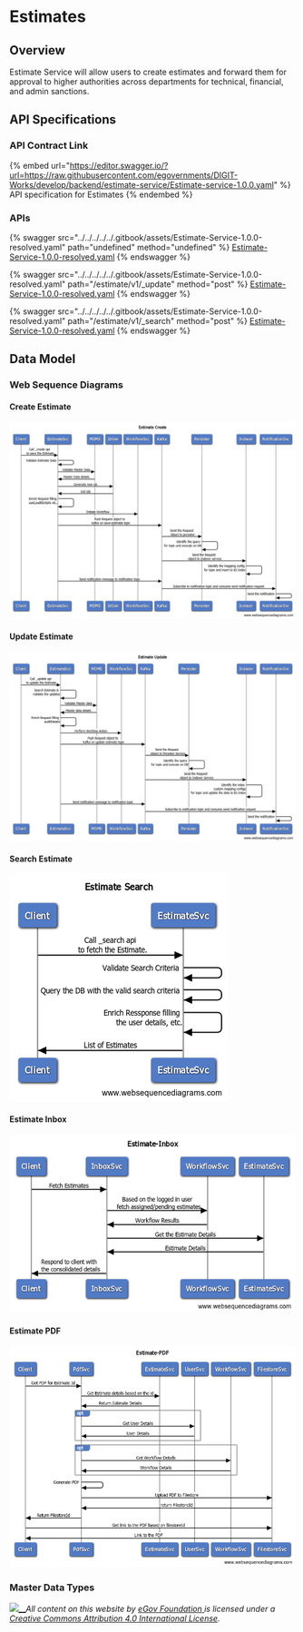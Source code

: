 # Estimates

## Overview

Estimate Service will allow users to create estimates and forward them for approval to higher authorities across departments for technical, financial, and admin sanctions.

## API Specifications

### API Contract Link

{% embed url="https://editor.swagger.io/?url=https://raw.githubusercontent.com/egovernments/DIGIT-Works/develop/backend/estimate-service/Estimate-service-1.0.0.yaml" %}
API specification for Estimates
{% endembed %}

### APIs

{% swagger src="../../../../../.gitbook/assets/Estimate-Service-1.0.0-resolved.yaml" path="undefined" method="undefined" %}
[Estimate-Service-1.0.0-resolved.yaml](../../../../../.gitbook/assets/Estimate-Service-1.0.0-resolved.yaml)
{% endswagger %}

{% swagger src="../../../../../.gitbook/assets/Estimate-Service-1.0.0-resolved.yaml" path="/estimate/v1/_update" method="post" %}
[Estimate-Service-1.0.0-resolved.yaml](../../../../../.gitbook/assets/Estimate-Service-1.0.0-resolved.yaml)
{% endswagger %}

{% swagger src="../../../../../.gitbook/assets/Estimate-Service-1.0.0-resolved.yaml" path="/estimate/v1/_search" method="post" %}
[Estimate-Service-1.0.0-resolved.yaml](../../../../../.gitbook/assets/Estimate-Service-1.0.0-resolved.yaml)
{% endswagger %}

## Data Model

### Web Sequence Diagrams

#### Create Estimate

![](<../../../../../.gitbook/assets/Estimate Create.png>)

#### Update Estimate

![](<../../../../../.gitbook/assets/Estimate Update.png>)

#### Search Estimate

![](<../../../../../.gitbook/assets/Estimate Search.png>)

#### Estimate Inbox

![](../../../../../.gitbook/assets/Estimate-Inbox.png)

#### Estimate PDF

![](../../../../../.gitbook/assets/Estimate-PDF.png)

### Master Data Types









[![](https://ci4.googleusercontent.com/proxy/KUOvAodXFU1QJ-BgxfU\_nfALI5MeaZSvJRkFoASm3hY9ma8A1PA3mCAvsHus-P6TrBFrQJzQZ9pdR9JcPOjRdtVfnw=s0-d-e1-ft#https://i.creativecommons.org/l/by/4.0/80x15.png)\_\_](http://creativecommons.org/licenses/by/4.0/)_All content on this website by_ [_eGov Foundation_ ](https://egov.org.in/)_is licensed under a_ [_Creative Commons Attribution 4.0 International License_](http://creativecommons.org/licenses/by/4.0/)_._
